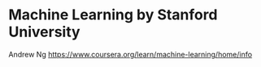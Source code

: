 # Machine Learning by Stanford University
Andrew Ng
https://www.coursera.org/learn/machine-learning/home/info
